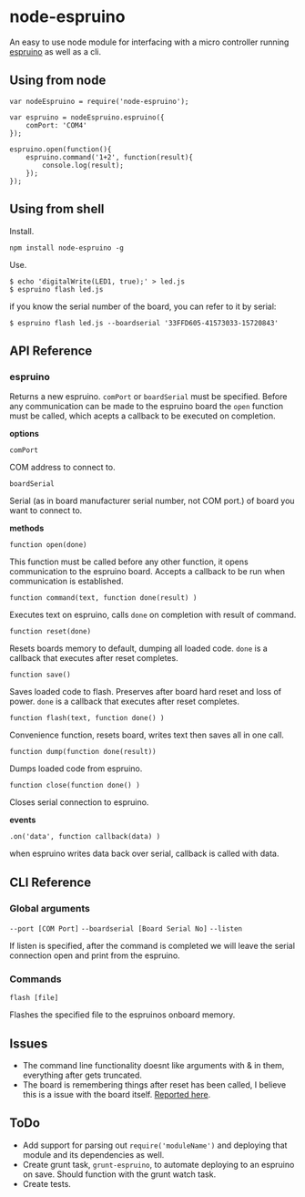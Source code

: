 node-espruino
=============

An easy to use node module for interfacing with a micro controller running [espruino](http://www.espruino.com/) as well as a cli.


Using from node
---------------

```
var nodeEspruino = require('node-espruino');

var espruino = nodeEspruino.espruino({
	comPort: 'COM4'
});

espruino.open(function(){
	espruino.command('1+2', function(result){
		console.log(result);
	});
});
```

Using from shell
----------------


Install.

```
npm install node-espruino -g
```

Use.

```
$ echo 'digitalWrite(LED1, true);' > led.js
$ espruino flash led.js
```

if you know the serial number of the board, you can refer to it by serial:

```
$ espruino flash led.js --boardserial '33FFD605-41573033-15720843'
```

API Reference
-------------

### espruino

Returns a new espruino. `comPort` or `boardSerial` must be specified. Before any communication can 
be made to the espruino board the `open` function must be called, which acepts a callback to be
executed on completion.

**options**

`comPort`

COM address to connect to.

`boardSerial` 

Serial (as in board manufacturer serial number, not COM port.)
of board you want to connect to.
	
**methods**

`function open(done)`

This function must be called before any other function, it opens communication to the espruino board.
Accepts a callback to be run when communication is established.

`function command(text, function done(result) )`

Executes text on espruino, calls `done` on completion with result of command. 

`function reset(done)`

Resets boards memory to default, dumping all loaded code. `done` is a callback that executes after reset completes.

`function save()`

Saves loaded code to flash. Preserves after board hard reset and loss of power. `done` is a callback that executes after reset completes.

`function flash(text, function done() )`

Convenience function, resets board, writes text then saves all in one call.

`function dump(function done(result))`

Dumps loaded code from espruino.

`function close(function done() )`

Closes serial connection to espruino.

**events**

`.on('data', function callback(data) )`

when espruino writes data back over serial, callback is called with data.

CLI Reference
-------------

### Global arguments

`--port [COM Port]`
`--boardserial [Board Serial No]`
`--listen`

If listen is specified, after the command is completed we will leave the serial connection open and print from the espruino.

### Commands

`flash [file]`

Flashes the specified file to the espruinos onboard memory.

Issues
------

* The command line functionality doesnt like arguments with & in them, everything after gets truncated.
* The board is remembering things after reset has been called, I believe this is a issue
	with the board itself. [Reported here](https://github.com/espruino/Espruino/issues/231).

ToDo
----

* Add support for parsing out `require('moduleName')` and deploying that module and its dependencies as well.
* Create grunt task, `grunt-espruino`, to automate deploying to an espruino on save.
	Should function with the grunt watch task.
* Create tests.